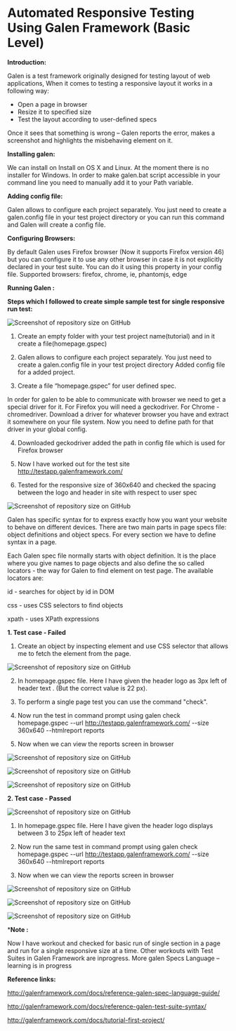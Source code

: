 # Automated Responsive Testing Using Galen Framework (Basic Level)

**Introduction:**

Galen is a test framework originally designed for testing layout of web applications, When it comes to testing a responsive layout it works in a following way:

- Open a page in browser
- Resize it to specified size
- Test the layout according to user-defined specs

Once it sees that something is wrong – Galen reports the error, makes a screenshot and highlights the misbehaving element on it.

**Installing galen:**

We can install on Install on OS X and Linux.
At the moment there is no installer for Windows. In order to make galen.bat script accessible in your command line you need to manually add it to your Path variable.

**Adding config file:**

Galen allows to configure each project separately. You just need to create a galen.config file in your test project directory or you can run this command and Galen will create a config file.


**Configuring Browsers:**

By default Galen uses Firefox browser (Now it supports Firefox version 46) but you can configure it to use any other browser in case it is not explicitly declared in your test suite. You can do it using this property in your config file.
Supported browsers: firefox, chrome, ie, phantomjs, edge

**Running Galen :**

**Steps which I followed to create simple sample test for single responsive run test:**

![Screenshot of repository size on GitHub](https://github.com/TSQAteam/QA-Automation-for-Responsive/blob/master/images/screenshot1.png)


1. Create an empty folder with your test project name(tutorial) and in it create a file(homepage.gspec)

2. Galen allows to configure each project separately. You just need to create a galen.config file in your test project directory
Added config file for a added project.

3. Create a file “homepage.gspec” for user defined spec.

In order for galen to be able to communicate with browser we need to get a special driver for it. For Firefox you will need a geckodriver. For Chrome - chromedriver. Download a driver for whatever browser you have and extract it somewhere on your file system. 
Now you need to define path for that driver in your global config.

4. Downloaded geckodriver added the path in config file which is used for Firefox browser

5. Now I have worked out for the test site http://testapp.galenframework.com/

6. Tested for the responsive size of 360x640 and checked the spacing between the logo and header in site with respect to user spec
             
![Screenshot of repository size on GitHub](https://github.com/TSQAteam/QA-Automation-for-Responsive/blob/master/images/screenshot2.png)

Galen has specific syntax for  to express exactly how you want your website to behave on different devices. There are two main parts in page specs file: object definitions and object specs. For every section we have to define syntax in a page.

Each Galen spec file normally starts with object definition. It is the place where you give names to page objects and also define the so called locators - the way for Galen to find element on test page. The available locators are:

id - searches for object by id in DOM

css - uses CSS selectors to find objects

xpath - uses XPath expressions

**1. Test case - Failed**

1. Create an object by inspecting element and use CSS selector that allows me to fetch the element from the page.

![Screenshot of repository size on GitHub](https://github.com/TSQAteam/QA-Automation-for-Responsive/blob/master/images/screenshot3.png)

2. In homepage.gspec file. Here I have given the header logo  as 3px left of header text . (But the correct value is 22 px). 

3. To perform a single page test you can use the command "check".
4. Now run the test in command prompt using
galen check homepage.gspec --url http://testapp.galenframework.com/ --size 360x640 --htmlreport reports

5. Now when we can view the reports screen in browser

![Screenshot of repository size on GitHub](https://github.com/TSQAteam/QA-Automation-for-Responsive/blob/master/images/screenshot4.png)

![Screenshot of repository size on GitHub](https://github.com/TSQAteam/QA-Automation-for-Responsive/blob/master/images/screenshot5.png)

![Screenshot of repository size on GitHub](https://github.com/TSQAteam/QA-Automation-for-Responsive/blob/master/images/screenshot6.png)

**2. Test case - Passed**

![Screenshot of repository size on GitHub](https://github.com/TSQAteam/QA-Automation-for-Responsive/blob/master/images/screenshot7.png)

1. In homepage.gspec file.  Here I have given the header logo  displays between 3 to 25px  left of header text 

2. Now run the same test in command prompt using
galen check homepage.gspec --url http://testapp.galenframework.com/ --size 360x640 --htmlreport reports

3. Now when we can view the reports screen in browser

![Screenshot of repository size on GitHub](https://github.com/TSQAteam/QA-Automation-for-Responsive/blob/master/images/screenshot8.png)

![Screenshot of repository size on GitHub](https://github.com/TSQAteam/QA-Automation-for-Responsive/blob/master/images/screenshot9.png)

![Screenshot of repository size on GitHub](https://github.com/TSQAteam/QA-Automation-for-Responsive/blob/master/images/screenshot10.png)

***Note :**

Now I have workout and checked for basic run of single section in a page and run for a single responsive size at a time.
Other workouts with Test Suites in Galen Framework are inprogress.
More galen Specs Language – learning is in progress

**Reference links:**

http://galenframework.com/docs/reference-galen-spec-language-guide/

http://galenframework.com/docs/reference-galen-test-suite-syntax/

http://galenframework.com/docs/tutorial-first-project/

